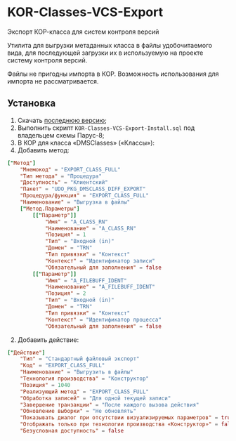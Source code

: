 # KOR-Classes-VCS-Export
Экспорт КОР-класса для систем контроля версий

Утилита для выгрузки метаданных класса в файлы удобочитаемого вида, для последующей загрузки их в используемую на проекте систему контроля версий.

Файлы не пригодны импорта в КОР. Возможность использования для импорта не рассматривается.

## Установка
1. Скачать [последнюю версию](https://github.com/ParusPmo/KOR-Classes-VCS-Export/releases/latest);
2. Выполнить скрипт `KOR-Classes-VCS-Export-Install.sql` под владельцем схемы Парус-8;
3. В КОР для класса «DMSClasses» («Классы»):
  1. Добавить метод:
```toml
["Метод"]
    "Мнемокод" = "EXPORT_CLASS_FULL"
    "Тип метода" = "Процедура"
    "Доступность" = "Клиентский"
    "Пакет" = "UDO_PKG_DMSCLASS_DIFF_EXPORT"
    "Процедура/функция" = "EXPORT_CLASS_FULL"
    "Наименование" = "Выгрузка в файлы"
    ["Метод.Параметры"]
        [["Параметр"]]
            "Имя" = "A_CLASS_RN"
            "Наименование" = "A_CLASS_RN"
            "Позиция" = 1
            "Тип" = "Входной (in)"
            "Домен" = "TRN"
            "Тип привязки" = "Контекст"
            "Контекст" = "Идентификатор записи"
            "Обязательный для заполнения" = false
        [["Параметр"]]
            "Имя" = "A_FILEBUFF_IDENT"
            "Наименование" = "A_FILEBUFF_IDENT"
            "Позиция" = 2
            "Тип" = "Входной (in)"
            "Домен" = "TRN"
            "Тип привязки" = "Контекст"
            "Контекст" = "Идентификатор процесса"
            "Обязательный для заполнения" = false
```
  2. Добавить действие:
```toml
["Действие"]
    "Тип" = "Стандартный файловый экспорт"
    "Код" = "EXPORT_CLASS_FULL"
    "Наименование" = "Выгрузить в файлы"
    "Технология производства" = "Конструктор"
    "Позиция" = 1040
    "Реализующий метод" = "EXPORT_CLASS_FULL"
    "Обработка записей" = "Для одной текущей записи"
    "Завершение транзакции" = "После каждого вызова действия"
    "Обновление выборки" = "Не обновлять"
    "Показывать диалог при отсутствии визуализируемых параметров" = true
    "Отображать только при технологии производства «Конструктор»" = false
    "Безусловная доступность" = false
```
